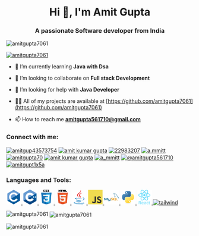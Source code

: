 <h1 align="center">Hi 👋, I'm Amit Gupta</h1>
<h3 align="center">A passionate Software developer from India</h3>

<p align="left"> <img src="https://komarev.com/ghpvc/?username=amitgupta7061&label=Profile%20views&color=0e75b6&style=flat" alt="amitgupta7061" /> </p>

<p align="left"> <a href="https://github.com/ryo-ma/github-profile-trophy"><img src="https://github-profile-trophy.vercel.app/?username=amitgupta7061" alt="amitgupta7061" /></a> </p>

- 🌱 I’m currently learning **Java with Dsa**

- 👯 I’m looking to collaborate on **Full stack Development**

- 🤝 I’m looking for help with **Java Developer**

- 👨‍💻 All of my projects are available at [https://github.com/amitgupta7061](https://github.com/amitgupta7061)

- 📫 How to reach me **amitgupta561710@gmail.com**

<h3 align="left">Connect with me:</h3>
<p align="left">
<a href="https://twitter.com/amitgup43573754" target="blank"><img align="center" src="https://raw.githubusercontent.com/rahuldkjain/github-profile-readme-generator/master/src/images/icons/Social/twitter.svg" alt="amitgup43573754" height="30" width="40" /></a>
<a href="https://linkedin.com/in/amit kumar gupta" target="blank"><img align="center" src="https://raw.githubusercontent.com/rahuldkjain/github-profile-readme-generator/master/src/images/icons/Social/linked-in-alt.svg" alt="amit kumar gupta" height="30" width="40" /></a>
<a href="https://stackoverflow.com/users/22983207" target="blank"><img align="center" src="https://raw.githubusercontent.com/rahuldkjain/github-profile-readme-generator/master/src/images/icons/Social/stack-overflow.svg" alt="22983207" height="30" width="40" /></a>
<a href="https://instagram.com/a.mmitt" target="blank"><img align="center" src="https://raw.githubusercontent.com/rahuldkjain/github-profile-readme-generator/master/src/images/icons/Social/instagram.svg" alt="a.mmitt" height="30" width="40" /></a>
<a href="https://www.codechef.com/users/amitgupta70" target="blank"><img align="center" src="https://cdn.jsdelivr.net/npm/simple-icons@3.1.0/icons/codechef.svg" alt="amitgupta70" height="30" width="40" /></a>
<a href="https://www.hackerrank.com/amit kumar gupta" target="blank"><img align="center" src="https://raw.githubusercontent.com/rahuldkjain/github-profile-readme-generator/master/src/images/icons/Social/hackerrank.svg" alt="amit kumar gupta" height="30" width="40" /></a>
<a href="https://www.leetcode.com/a_mmitt" target="blank"><img align="center" src="https://raw.githubusercontent.com/rahuldkjain/github-profile-readme-generator/master/src/images/icons/Social/leet-code.svg" alt="a_mmitt" height="30" width="40" /></a>
<a href="https://www.hackerearth.com/@amitgupta561710" target="blank"><img align="center" src="https://raw.githubusercontent.com/rahuldkjain/github-profile-readme-generator/master/src/images/icons/Social/hackerearth.svg" alt="@amitgupta561710" height="30" width="40" /></a>
<a href="https://auth.geeksforgeeks.org/user/amitgupt1x5a" target="blank"><img align="center" src="https://raw.githubusercontent.com/rahuldkjain/github-profile-readme-generator/master/src/images/icons/Social/geeks-for-geeks.svg" alt="amitgupt1x5a" height="30" width="40" /></a>
</p>

<h3 align="left">Languages and Tools:</h3>
<p align="left"> <a href="https://www.cprogramming.com/" target="_blank" rel="noreferrer"> <img src="https://raw.githubusercontent.com/devicons/devicon/master/icons/c/c-original.svg" alt="c" width="40" height="40"/> </a> <a href="https://www.w3schools.com/cpp/" target="_blank" rel="noreferrer"> <img src="https://raw.githubusercontent.com/devicons/devicon/master/icons/cplusplus/cplusplus-original.svg" alt="cplusplus" width="40" height="40"/> </a> <a href="https://www.w3schools.com/css/" target="_blank" rel="noreferrer"> <img src="https://raw.githubusercontent.com/devicons/devicon/master/icons/css3/css3-original-wordmark.svg" alt="css3" width="40" height="40"/> </a> <a href="https://www.w3.org/html/" target="_blank" rel="noreferrer"> <img src="https://raw.githubusercontent.com/devicons/devicon/master/icons/html5/html5-original-wordmark.svg" alt="html5" width="40" height="40"/> </a> <a href="https://www.java.com" target="_blank" rel="noreferrer"> <img src="https://raw.githubusercontent.com/devicons/devicon/master/icons/java/java-original.svg" alt="java" width="40" height="40"/> </a> <a href="https://developer.mozilla.org/en-US/docs/Web/JavaScript" target="_blank" rel="noreferrer"> <img src="https://raw.githubusercontent.com/devicons/devicon/master/icons/javascript/javascript-original.svg" alt="javascript" width="40" height="40"/> </a> <a href="https://www.mysql.com/" target="_blank" rel="noreferrer"> <img src="https://raw.githubusercontent.com/devicons/devicon/master/icons/mysql/mysql-original-wordmark.svg" alt="mysql" width="40" height="40"/> </a> <a href="https://www.python.org" target="_blank" rel="noreferrer"> <img src="https://raw.githubusercontent.com/devicons/devicon/master/icons/python/python-original.svg" alt="python" width="40" height="40"/> </a> <a href="https://reactjs.org/" target="_blank" rel="noreferrer"> <img src="https://raw.githubusercontent.com/devicons/devicon/master/icons/react/react-original-wordmark.svg" alt="react" width="40" height="40"/> </a> <a href="https://tailwindcss.com/" target="_blank" rel="noreferrer"> <img src="https://www.vectorlogo.zone/logos/tailwindcss/tailwindcss-icon.svg" alt="tailwind" width="40" height="40"/> </a> </p>

<p><img align="left" src="https://github-readme-stats.vercel.app/api/top-langs?username=amitgupta7061&show_icons=true&locale=en&layout=compact" alt="amitgupta7061" /></p>

<p>&nbsp;<img align="center" src="https://github-readme-stats.vercel.app/api?username=amitgupta7061&show_icons=true&locale=en" alt="amitgupta7061" /></p>

<p><img align="center" src="https://github-readme-streak-stats.herokuapp.com/?user=amitgupta7061&" alt="amitgupta7061" /></p>
